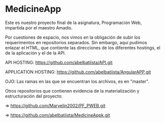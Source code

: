 # MedicineApp
Este es nuestro proyecto final de la asignatura, Programación Web, impartida por el maestro Amadis.

Por cuestiones de espacio, nos vimos en la obligación de subir los requerimentos en repositorios separados.
Sin embargo, aquí pudimos enlazar el HTML, que contiente las direcciones de los diferentes hostings, el de la aplicación y el de la API.

API HOSTING:
https://github.com/abelbatiista/API.git

APPLICATION HOSTING:
https://github.com/abelbatiista/AngularAPP.git

OJO: Las ramas en las que se encuentran los archivos, es en "master".


Otros repositorios que contienen evidencia de la materialización y estructuración del proyecto:

=> https://github.com/Maryelin2002/PF_PWEB.git

=> https://github.com/abelbatiista/MedicineAppk.git
